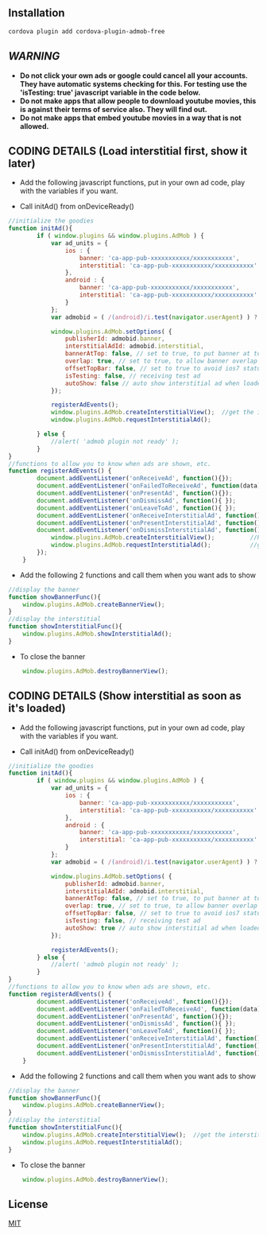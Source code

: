 ## Installation

```bash
cordova plugin add cordova-plugin-admob-free
```

## ***WARNING***
- **Do not click your own ads or google could cancel all your accounts. They have automatic systems checking for this. For testing use the  'isTesting: true' javascript variable in the code below.**
- **Do not make apps that allow people to download youtube movies, this is against their terms of service also. They will find out.**
- **Do not make apps that embed youtube movies in a way that is not allowed.**

## CODING DETAILS (Load interstitial first, show it later)

- Add the following javascript functions, put in your own ad code, play with the variables if you want.

- Call initAd() from onDeviceReady()
```javascript
//initialize the goodies
function initAd(){
        if ( window.plugins && window.plugins.AdMob ) {
            var ad_units = {
                ios : {
                    banner: 'ca-app-pub-xxxxxxxxxxx/xxxxxxxxxxx',		//PUT ADMOB ADCODE HERE
                    interstitial: 'ca-app-pub-xxxxxxxxxxx/xxxxxxxxxxx'	//PUT ADMOB ADCODE HERE
                },
                android : {
                    banner: 'ca-app-pub-xxxxxxxxxxx/xxxxxxxxxxx',		//PUT ADMOB ADCODE HERE
                    interstitial: 'ca-app-pub-xxxxxxxxxxx/xxxxxxxxxxx'	//PUT ADMOB ADCODE HERE
                }
            };
            var admobid = ( /(android)/i.test(navigator.userAgent) ) ? ad_units.android : ad_units.ios;

            window.plugins.AdMob.setOptions( {
                publisherId: admobid.banner,
                interstitialAdId: admobid.interstitial,
                bannerAtTop: false, // set to true, to put banner at top
                overlap: true, // set to true, to allow banner overlap webview
                offsetTopBar: false, // set to true to avoid ios7 status bar overlap
                isTesting: false, // receiving test ad
                autoShow: false // auto show interstitial ad when loaded
            });

            registerAdEvents();
            window.plugins.AdMob.createInterstitialView();	//get the interstitials ready to be shown
            window.plugins.AdMob.requestInterstitialAd();

        } else {
            //alert( 'admob plugin not ready' );
        }
}
//functions to allow you to know when ads are shown, etc.
function registerAdEvents() {
        document.addEventListener('onReceiveAd', function(){});
        document.addEventListener('onFailedToReceiveAd', function(data){});
        document.addEventListener('onPresentAd', function(){});
        document.addEventListener('onDismissAd', function(){ });
        document.addEventListener('onLeaveToAd', function(){ });
        document.addEventListener('onReceiveInterstitialAd', function(){ });
        document.addEventListener('onPresentInterstitialAd', function(){ });
        document.addEventListener('onDismissInterstitialAd', function(){
        	window.plugins.AdMob.createInterstitialView();			//REMOVE THESE 2 LINES IF USING AUTOSHOW
            window.plugins.AdMob.requestInterstitialAd();			//get the next one ready only after the current one is closed
        });
    }

```
- Add the following 2 functions and call them when you want ads to show
```javascript
//display the banner
function showBannerFunc(){
	window.plugins.AdMob.createBannerView();
}
//display the interstitial
function showInterstitialFunc(){
	window.plugins.AdMob.showInterstitialAd();
}
```
- To close the banner
```javascript
    window.plugins.AdMob.destroyBannerView();
```

## CODING DETAILS (Show interstitial as soon as it's loaded)

- Add the following javascript functions, put in your own ad code, play with the variables if you want.

- Call initAd() from onDeviceReady()
```javascript
//initialize the goodies
function initAd(){
        if ( window.plugins && window.plugins.AdMob ) {
            var ad_units = {
                ios : {
                    banner: 'ca-app-pub-xxxxxxxxxxx/xxxxxxxxxxx',		//PUT ADMOB ADCODE HERE
                    interstitial: 'ca-app-pub-xxxxxxxxxxx/xxxxxxxxxxx'	//PUT ADMOB ADCODE HERE
                },
                android : {
                    banner: 'ca-app-pub-xxxxxxxxxxx/xxxxxxxxxxx',		//PUT ADMOB ADCODE HERE
                    interstitial: 'ca-app-pub-xxxxxxxxxxx/xxxxxxxxxxx'	//PUT ADMOB ADCODE HERE
                }
            };
            var admobid = ( /(android)/i.test(navigator.userAgent) ) ? ad_units.android : ad_units.ios;

            window.plugins.AdMob.setOptions( {
                publisherId: admobid.banner,
                interstitialAdId: admobid.interstitial,
                bannerAtTop: false, // set to true, to put banner at top
                overlap: true, // set to true, to allow banner overlap webview
                offsetTopBar: false, // set to true to avoid ios7 status bar overlap
                isTesting: false, // receiving test ad
                autoShow: true // auto show interstitial ad when loaded
            });

            registerAdEvents();
        } else {
            //alert( 'admob plugin not ready' );
        }
}
//functions to allow you to know when ads are shown, etc.
function registerAdEvents() {
        document.addEventListener('onReceiveAd', function(){});
        document.addEventListener('onFailedToReceiveAd', function(data){});
        document.addEventListener('onPresentAd', function(){});
        document.addEventListener('onDismissAd', function(){ });
        document.addEventListener('onLeaveToAd', function(){ });
        document.addEventListener('onReceiveInterstitialAd', function(){ });
        document.addEventListener('onPresentInterstitialAd', function(){ });
        document.addEventListener('onDismissInterstitialAd', function(){ });
    }

```
- Add the following 2 functions and call them when you want ads to show
```javascript
//display the banner
function showBannerFunc(){
	window.plugins.AdMob.createBannerView();
}
//display the interstitial
function showInterstitialFunc(){
	window.plugins.AdMob.createInterstitialView();	//get the interstitials ready to be shown and show when it's loaded.
	window.plugins.AdMob.requestInterstitialAd();
}
```
- To close the banner
```javascript
    window.plugins.AdMob.destroyBannerView();
```

## License

  [MIT](LICENSE)

